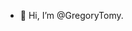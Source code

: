 - 👋 Hi, I’m @GregoryTomy.

<!---
GregoryTomy/GregoryTomy is a ✨ special ✨ repository because its `README.md` (this file) appears on your GitHub profile.
You can click the Preview link to take a look at your changes.
--->
